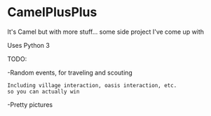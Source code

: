 # CamelPlusPlus
It's Camel but with more stuff... some side project I've come up with

Uses Python 3

TODO:

-Random events, for traveling and scouting

	Including village interaction, oasis interaction, etc.
	so you can actually win

-Pretty pictures